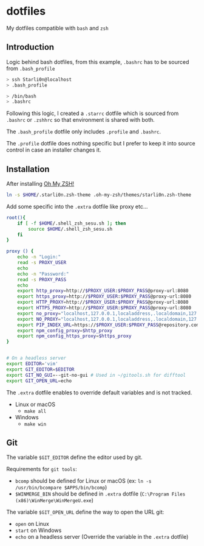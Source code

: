 # dotfiles
My dotfiles compatible with `bash` and `zsh`

## Introduction

Logic behind bash dotfiles, from this example, `.bashrc` has to be sourced from `.bash_profile`
```sh
> ssh Starli0n@localhost
> .bash_profile

> /bin/bash
> .bashrc
```

Following this logic, I created a `.starrc` dotfile which is sourced from `.bashrc` or `.zshhrc` so that environment is shared with both.

The `.bash_profile` dotfile only includes `.profile` and `.bashrc`.

The `.profile` dotfile does nothing specific but I prefer to keep it into source control in case an installer changes it.


## Installation

After installing [Oh My ZSH!](https://ohmyz.sh)

```sh
ln -s $HOME/.starli0n.zsh-theme .oh-my-zsh/themes/starli0n.zsh-theme
```

Add some specific into the `.extra` dotfile like proxy etc...
```sh
root(){
    if [ -f $HOME/.shell_zsh_sesu.sh ]; then
        source $HOME/.shell_zsh_sesu.sh
    fi
}

proxy () {
	echo -n "Login:"
	read -s PROXY_USER
	echo
	echo -n "Password:"
	read -s PROXY_PASS
	echo
	export http_proxy=http://$PROXY_USER:$PROXY_PASS@proxy-url:8080
	export https_proxy=http://$PROXY_USER:$PROXY_PASS@proxy-url:8080
	export HTTP_PROXY=http://$PROXY_USER:$PROXY_PASS@proxy-url:8080
	export HTTPS_PROXY=http://$PROXY_USER:$PROXY_PASS@proxy-url:8080
	export no_proxy="localhost,127.0.0.1,localaddress,.localdomain,127.*,192.168.*,172.*,10.*"
	export NO_PROXY="localhost,127.0.0.1,localaddress,.localdomain,127.*,192.168.*,172.*,10.*"
	export PIP_INDEX_URL=https://$PROXY_USER:$PROXY_PASS@repository.com
	export npm_config_proxy=$http_proxy
	export npm_config_https_proxy=$https_proxy
}


# On a headless server
export EDITOR='vim'
export GIT_EDITOR=$EDITOR
export GIT_NO_GUI=--git-no-gui # Used in ~/gitools.sh for difftool
export GIT_OPEN_URL=echo
```

The `.extra` dotfile enables to override default variables and is not tracked.

* Linux or macOS
	* `make all`
* Windows
	* `make win`

## Git

The variable `$GIT_EDITOR` define the editor used by git.

Requirements for `git tools`:
- `bcomp` should be defined for Linux or macOS (ex: `ln -s /usr/bin/bcompare $APPS/bin/bcomp`)
- `$WINMERGE_BIN` should be defined in `.extra` dotfile (`C:\Program Files (x86)\WinMerge\WinMergeU.exe`)

The variable `$GIT_OPEN_URL` define the way to open the URL git:
- `open` on Linux
- `start` on Windows
- `echo` on a headless server (Override the variable in the `.extra` dotfile)
